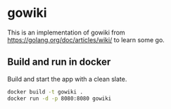 # gowiki
This is an implementation of gowiki from https://golang.org/doc/articles/wiki/ to learn some go.

## Build and run in docker 
Build and start the app with a clean slate.

```sh
docker build -t gowiki .
docker run -d -p 8080:8080 gowiki
```
